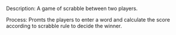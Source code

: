Description: A game of scrabble between two players.

Process: Promts the players to enter a word and calculate the score according to scrabble rule to decide the winner.